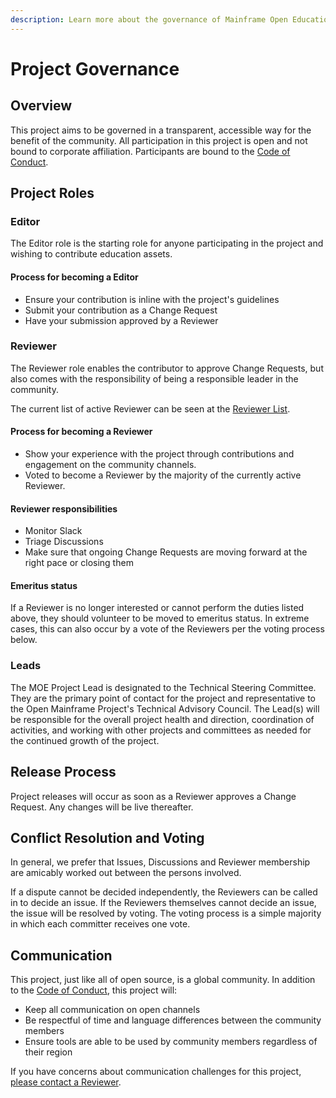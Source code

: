 ```yaml
---
description: Learn more about the governance of Mainframe Open Education.
---
```


# Project Governance

## Overview

This project aims to be governed in a transparent, accessible way for the benefit of the community. All participation in this project is open and not bound to corporate affiliation. Participants are bound to the [Code of Conduct](code-of-conduct.md).

## Project Roles

### Editor

The Editor role is the starting role for anyone participating in the project and wishing to contribute education assets.

#### Process for becoming a Editor

* Ensure your contribution is inline with the project's guidelines
* Submit your contribution as a Change Request
* Have your submission approved by a Reviewer

### Reviewer

The Reviewer role enables the contributor to approve Change Requests, but also comes with the responsibility of being a responsible leader in the community.

The current list of active Reviewer can be seen at the [Reviewer List](reviewer-list.md).

#### Process for becoming a Reviewer

* Show your experience with the project through contributions and engagement on the community channels.
* Voted to become a Reviewer by the majority of the currently active Reviewer.

#### Reviewer responsibilities

* Monitor Slack
* Triage Discussions
* Make sure that ongoing Change Requests are moving forward at the right pace or closing them

#### Emeritus status

If a Reviewer is no longer interested or cannot perform the duties listed above, they should volunteer to be moved to emeritus status. In extreme cases, this can also occur by a vote of the Reviewers per the voting process below.

### Leads

The MOE Project Lead is designated to the Technical Steering Committee. They are the primary point of contact for the project and representative to the Open Mainframe Project's Technical Advisory Council. The Lead(s) will be responsible for the overall project health and direction, coordination of activities, and working with other projects and committees as needed for the continued growth of the project.

## Release Process

Project releases will occur as soon as a Reviewer approves a Change Request. Any changes will be live thereafter.

## Conflict Resolution and Voting

In general, we prefer that Issues, Discussions and Reviewer membership are amicably worked out between the persons involved.&#x20;

If a dispute cannot be decided independently, the Reviewers can be called in to decide an issue. If the Reviewers themselves cannot decide an issue, the issue will be resolved by voting. The voting process is a simple majority in which each committer receives one vote.

## Communication

This project, just like all of open source, is a global community. In addition to the [Code of Conduct](code-of-conduct.md), this project will:

* Keep all communication on open channels
* Be respectful of time and language differences between the community members
* Ensure tools are able to be used by community members regardless of their region

If you have concerns about communication challenges for this project, [please contact a Reviewer](reviewer-list.md).
